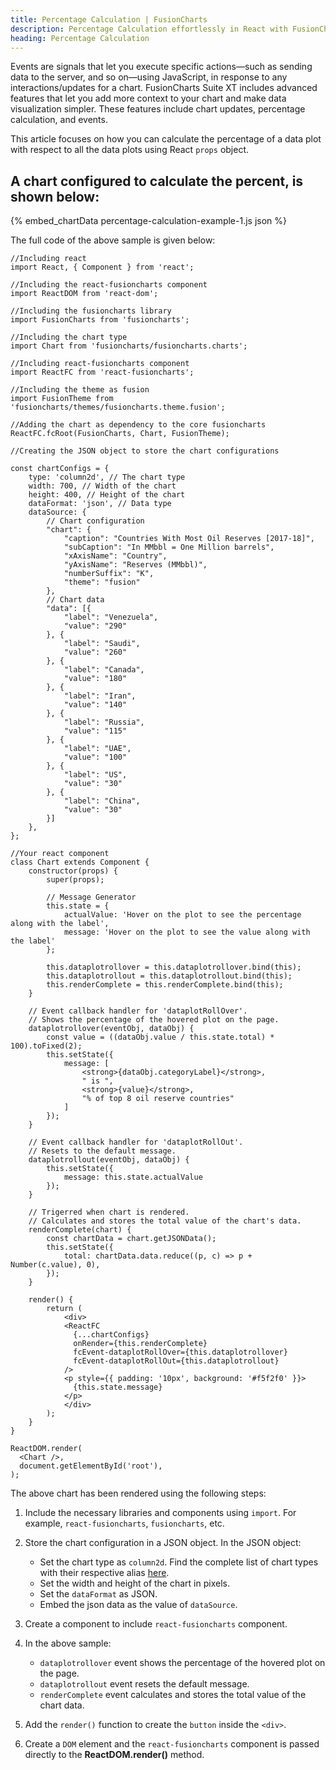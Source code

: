 ```yaml
---
title: Percentage Calculation | FusionCharts
description: Percentage Calculation effortlessly in React with FusionCharts, optimizing your data visualization capabilities for web applications seamlessly.
heading: Percentage Calculation
---
```


Events are signals that let you execute specific actions—such as sending data to the server, and so on—using JavaScript, in response to any interactions/updates for a chart. FusionCharts Suite XT includes advanced features that let you add more context to your chart and make data visualization simpler. These features include chart updates, percentage calculation, and events.

This article focuses on how you can calculate the percentage of a data plot with respect to all the data plots using React `props` object.

## A chart configured to calculate the percent, is shown below:

{% embed_chartData percentage-calculation-example-1.js json %}

The full code of the above sample is given below:

```
//Including react
import React, { Component } from 'react';

//Including the react-fusioncharts component
import ReactDOM from 'react-dom';

//Including the fusioncharts library
import FusionCharts from 'fusioncharts';

//Including the chart type
import Chart from 'fusioncharts/fusioncharts.charts';

//Including react-fusioncharts component
import ReactFC from 'react-fusioncharts';

//Including the theme as fusion
import FusionTheme from 'fusioncharts/themes/fusioncharts.theme.fusion';

//Adding the chart as dependency to the core fusioncharts
ReactFC.fcRoot(FusionCharts, Chart, FusionTheme);

//Creating the JSON object to store the chart configurations

const chartConfigs = {
	type: 'column2d', // The chart type
	width: 700, // Width of the chart
	height: 400, // Height of the chart
	dataFormat: 'json', // Data type
	dataSource: {
		// Chart configuration
	    "chart": {
	        "caption": "Countries With Most Oil Reserves [2017-18]",
	        "subCaption": "In MMbbl = One Million barrels",
	        "xAxisName": "Country",
	        "yAxisName": "Reserves (MMbbl)",
	        "numberSuffix": "K",
	        "theme": "fusion"
	    },
	    // Chart data
	    "data": [{
	        "label": "Venezuela",
	        "value": "290"
	    }, {
	        "label": "Saudi",
	        "value": "260"
	    }, {
	        "label": "Canada",
	        "value": "180"
	    }, {
	        "label": "Iran",
	        "value": "140"
	    }, {
	        "label": "Russia",
	        "value": "115"
	    }, {
	        "label": "UAE",
	        "value": "100"
	    }, {
	        "label": "US",
	        "value": "30"
	    }, {
	        "label": "China",
	        "value": "30"
	    }]
	},
};

//Your react component
class Chart extends Component {
 	constructor(props) {
    	super(props);

    	// Message Generator 
    	this.state = {
      		actualValue: 'Hover on the plot to see the percentage along with the label',
      		message: 'Hover on the plot to see the value along with the label'
		};

	    this.dataplotrollover = this.dataplotrollover.bind(this);
	    this.dataplotrollout = this.dataplotrollout.bind(this);
	    this.renderComplete = this.renderComplete.bind(this);
  	}

  	// Event callback handler for 'dataplotRollOver'.
  	// Shows the percentage of the hovered plot on the page.
  	dataplotrollover(eventObj, dataObj) {
    	const value = ((dataObj.value / this.state.total) * 100).toFixed(2);
		this.setState({
  			message: [
		        <strong>{dataObj.categoryLabel}</strong>,
		        " is ",
		        <strong>{value}</strong>,
		        "% of top 8 oil reserve countries"
  			]
		});
  	}

 	// Event callback handler for 'dataplotRollOut'.
  	// Resets to the default message.
  	dataplotrollout(eventObj, dataObj) {
    	this.setState({
      		message: this.state.actualValue
    	});
  	}

  	// Trigerred when chart is rendered.
  	// Calculates and stores the total value of the chart's data.
  	renderComplete(chart) {
    	const chartData = chart.getJSONData();
    	this.setState({
      		total: chartData.data.reduce((p, c) => p + Number(c.value), 0),
    	});
  	}

	render() {
    	return (
			<div>
			<ReactFC
			  {...chartConfigs}
			  onRender={this.renderComplete}
			  fcEvent-dataplotRollOver={this.dataplotrollover}
			  fcEvent-dataplotRollOut={this.dataplotrollout}
			/>
			<p style={{ padding: '10px', background: '#f5f2f0' }}>
			  {this.state.message}
			</p>
			</div>
    	);
  	}
}

ReactDOM.render(
  <Chart />,
  document.getElementById('root'),
);
```

The above chart has been rendered using the following steps:

1. Include the necessary libraries and components using `import`. For example, `react-fusioncharts`, `fusioncharts`, etc.

2. Store the chart configuration in a JSON object. In the JSON object:
    * Set the chart type as `column2d`. Find the complete list of chart types with their respective alias [here](https://www.fusioncharts.com/dev/chart-guide/list-of-charts).
    * Set the width and height of the chart in pixels. 
    * Set the `dataFormat` as JSON.
    * Embed the json data as the value of `dataSource`.

3. Create a component to include `react-fusioncharts` component.

4. In the above sample:
	* `dataplotrollover` event shows the percentage of the hovered plot on the page.
	* `dataplotrollout` event resets the default message.
	* `renderComplete` event calculates and stores the total value of the chart data.

5. Add the `render()` function to create the `button` inside the `<div>`.

6. Create a `DOM` element and the `react-fusioncharts` component is passed directly to the **ReactDOM.render()** method.
